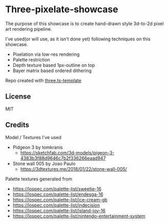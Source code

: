 # Three-pixelate-showcase

The purpose of this showcase is to create hand-drawn style 3d-to-2d pixel art rendering pipeline.

I've used(or will use, as it isn't done yet) following techniques on this showcase.

- Pixelation via low-res rendering
- Palette restriction
- Depth texture based 1px-outline on top
- Bayer matrix based ordered dithering

Repo created with [three.ts-template](https://github.com/marquizzo/three.ts-template)

## License
MIT

## Credits
Model / Textures I've used
- Pidgeon 3 by tomkranis
  - https://sketchfab.com/3d-models/pigeon-3-4383b3f88d9646c7b2f336266eaad947
- Stone wall 005 by Joao Paulo
  - https://3dtextures.me/2018/01/22/stone-wall-005/

Palette textures generated from
- https://lospec.com/palette-list/sweetie-16
- https://lospec.com/palette-list/endesga-16
- https://lospec.com/palette-list/ice-cream-gb
- https://lospec.com/palette-list/indecision
- https://lospec.com/palette-list/island-joy-16
- https://lospec.com/palette-list/nintendo-entertainment-system
